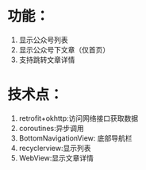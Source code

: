 # 功能：
1. 显示公众号列表
2. 显示公众号下文章（仅首页）
3. 支持跳转文章详情
# 技术点：
1. retrofit+okhttp:访问网络接口获取数据
2. coroutines:异步调用
3. BottomNavigationView: 底部导航栏
4. recyclerview:显示列表
5. WebView:显示文章详情